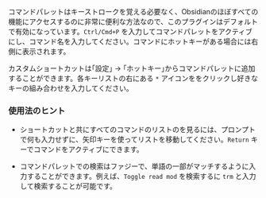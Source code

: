 コマンドパレットはキーストロークを覚える必要なく、Obsidianのほぼすべての機能にアクセスするのに非常に便利な方法なので、このプラグインはデフォルトで有効になっています。`Ctrl/Cmd+P` を入力してコマンドパレットをアクティブにし、コマンド名を入力してください。コマンドにホットキーがある場合には右側に表示されます。

カスタムショートカットは｢設定｣ → ｢ホットキー｣からコマンドパレットに追加することができます。各キーリストの右にある `*` アイコンををクリックし好きなキーの組み合わせを入力してください。

### 使用法のヒント

- ショートカットと共にすべてのコマンドのリストのを見るには、プロンプトで何も入力せずに、矢印キーを使ってリストを移動してください。`Return` キーでコマンドをアクティブにできます。

- コマンドパレットでの検索はファジーで、単語の一部がマッチするように入力することができます。例えば、`Toggle read mod` を検索するに `trm` と入力して検索することが可能です。

